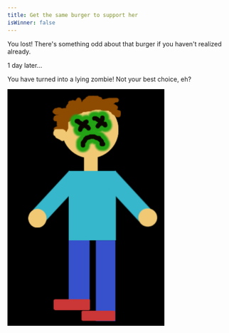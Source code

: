 ```yaml
---
title: Get the same burger to support her
isWinner: false
---
```


You lost! There's something odd about that burger if you haven't realized already. 

1 day later...

You have turned into a lying zombie! Not your best choice, eh?

![zombieyou](zombieyou.png) 